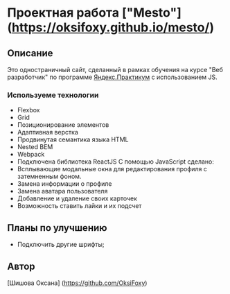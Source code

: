 # Проектная работа ["Mesto"] (https://oksifoxy.github.io/mesto/)
## Описание
Это одностраничный сайт, сделанный в рамках обучения на курсе "Веб разработчик" по программе [Яндекс.Практикум](https://practicum.yandex.ru/web/) с использованием JS.
### Используеме технологии
* Flexbox
* Grid
* Позиционирование элементов
* Адаптивная верстка
* Продвинутая семантика языка HTML
* Nested BEM
* Webpack
* Подключена библиотека ReactJS
С помощью JavaScript сделано:
* Всплывающие модальные окна для редактирования профиля с затемненным фоном.
* Замена информации о профиле
* Замена аватара пользователя
* Добавление и удаление своих карточек
* Возможность ставить лайки и их подсчет


## Планы по улучшению
* Подключить другие шрифты;


## Автор
[Шишова Оксана] (https://github.com/OksiFoxy)

